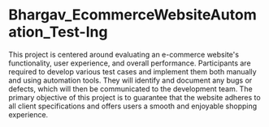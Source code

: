 # Bhargav_EcommerceWebsiteAutomation_Test-Ing
This project is centered around evaluating an e-commerce website's functionality, user experience, and overall performance. Participants are required to develop various test cases and implement them both manually and using automation tools. They will identify and document any bugs or defects, which will then be communicated to the development team. The primary objective of this project is to guarantee that the website adheres to all client specifications and offers users a smooth and enjoyable shopping experience.
